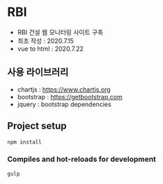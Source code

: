 # RBI
- RBI 건설 웹 모니터링 사이트 구축
- 최초 작성 : 2020.7.15
- vue to html : 2020.7.22

## 사용 라이브러리
- chartjs : https://www.chartjs.org
- bootstrap : https://getbootstrap.com
- jquery : bootstrap dependencies

## Project setup
```
npm install
```

### Compiles and hot-reloads for development
```
gulp
```
